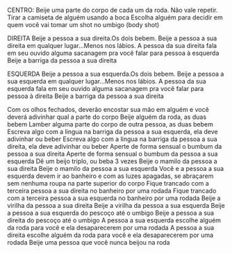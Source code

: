 CENTRO:
Beije uma parte do corpo de cada um da roda. Não vale repetir.
Tirar a camiseta de alguém usando a boca
Escolha alguém para decidir em quem você vai tomar um shot no umbigo (body shot)

DIREITA
Beije a pessoa a sua direita.Os dois bebem.
Beije a pessoa a sua direita em qualquer lugar...Menos nos lábios.
A pessoa da sua direita fala em seu ouvido alguma sacanagem pra você falar para pessoa à esquerda
Beije a barriga da pessoa a sua direita

ESQUERDA
Beije a pessoa a sua esquerda.Os dois bebem.
Beije a pessoa a sua esquerda em qualquer lugar...Menos nos lábios.
A pessoa da sua esquerda fala em seu ouvido alguma sacanagem pra você falar para pessoa à direita
Beije a barriga da pessoa a sua direita


Com os olhos fechados, deverão encostar sua mão em alguém e você deverá adivinhar qual a parte do corpo
Beije alguém da roda, as duas bebem
Lamber alguma parte do corpo de outra pessoa, as duas bebem
Escreva algo com a lingua na barriga da pessoa a sua esquerda, ela deve adivinhar ou beber
Escreva algo com a lingua na barriga da pessoa a sua direita, ela deve adivinhar ou beber
Aperte de forma sensual o bumbum da pessoa a sua direita
Aperte de forma sensual o bumbum da pessoa a sua esquerda
Dê um beijo triplo, ou beba 3 vezes
Beije o mamilo da pessoa a sua direita
Beije o mamilo da pessoa a sua esquerda
Você e a pessoa a sua esquerda devem ir ao banheiro e com as luzes apagadas, se abraçarem sem nenhuma roupa na parte superior do corpo
Fique trancado com a terceira pessoa a sua direita no banheiro por uma rodada
Fique trancado com a terceira pessoa a sua esquerda no banheiro por uma rodada
Beije a virilha da pessoa a sua direita
Beije a virilha da pessoa a sua esquerda
Beije a pessoa a sua esquerda do pescoço até o umbigo
Beije a pessoa a sua direita do pescoço até o umbigo
A pessoa a sua esquerda escolhe alguém da roda para você e ela desaparecerem por uma rodada
A pessoa a sua direita escolhe alguém da roda para você e ela desaparecerem por uma rodada
Beije uma pessoa que você nunca beijou na roda